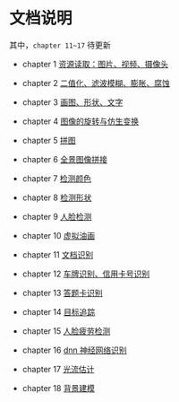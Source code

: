 # 文档说明
其中，`chapter 11~17` 待更新

- chapter 1  [资源读取：图片、视频、摄像头](chapter1.py)
- chapter 2  [二值化、滤波模糊、膨胀、腐蚀](chapter2.py)

- chapter 3  [画图、形状、文字](chapter3.py)
- chapter 4 [图像的旋转与仿生变换](chapter4.py)
- chapter 5 [拼图](chapter5.py)
- chapter 6 [全景图像拼接](chapter6.py)
- chapter 7 [检测颜色](chapter7.py)
- chapter 8 [检测形状](chapter8.py)
- chapter 9 [人脸检测](chapter9.py)
- chapter 10 [虚拟油画](chapter10.py)
- chapter 11 [文档识别](chapter11.py)
- chapter 12 [车牌识别、信用卡号识别](chapter12.py)
- chapter 13 [答题卡识别](chapter13.py)
- chapter 14 [目标追踪](chapter14.py)
- chapter 15 [人脸疲劳检测](chapter15.py)
- chapter 16 [dnn 神经网络识别](chapter16.py)
- chapter 17 [光流估计](chapter17.py)
- chapter 18 [背景建模](chapter18.py)